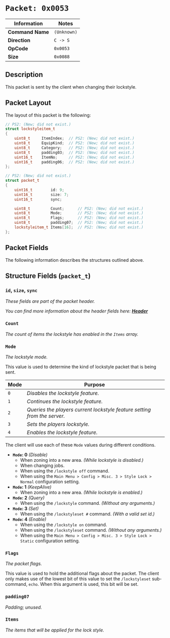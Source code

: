 # `Packet: 0x0053`

| Information               | Notes |
|---                        |---    |
| **Command Name**          | `(Unknown)` |
| **Direction**             | `C -> S` |
| **OpCode**                | `0x0053` |
| **Size**                  | `0x0088` |

## Description

This packet is sent by the client when changing their lockstyle.

## Packet Layout

The layout of this packet is the following:

```cpp
// PS2: (New; did not exist.)
struct lockstyleitem_t
{
    uint8_t     ItemIndex;  // PS2: (New; did not exist.)
    uint8_t     EquipKind;  // PS2: (New; did not exist.)
    uint8_t     Category;   // PS2: (New; did not exist.)
    uint8_t     padding03;  // PS2: (New; did not exist.)
    uint16_t    ItemNo;     // PS2: (New; did not exist.)
    uint16_t    padding06;  // PS2: (New; did not exist.)
};

// PS2: (New; did not exist.)
struct packet_t
{
    uint16_t        id: 9;
    uint16_t        size: 7;
    uint16_t        sync;

    uint8_t         Count;      // PS2: (New; did not exist.)
    uint8_t         Mode;       // PS2: (New; did not exist.)
    uint8_t         Flags;      // PS2: (New; did not exist.)
    uint8_t         padding07;  // PS2: (New; did not exist.)
    lockstyleitem_t Items[16];  // PS2: (New; did not exist.)
};
```

## Packet Fields

The following information describes the structures outlined above.

## Structure Fields (`packet_t`)

### `id`, `size`, `sync`

_These fields are part of the packet header._

_You can find more information about the header fields here: [**Header**](/world/HEADER.md)_

### `Count`

_The count of items the lockstyle has enabled in the `Items` array._

### `Mode`

_The lockstyle mode._

This value is used to determine the kind of lockstyle packet that is being sent.

| Mode | Purpose |
| --- | --- |
| `0` | _Disables the lockstyle feature._ |
| `1` | _Continues the lockstyle feature._ |
| `2` | _Queries the players current lockstyle feature setting from the server._ |
| `3` | _Sets the players lockstyle._ |
| `4` | _Enables the lockstyle feature._ |

The client will use each of these `Mode` values during different conditions.

  - **`Mode`: 0** _(Disable)_
    - When zoning into a new area. _(While lockstyle is disabled.)_
    - When changing jobs.
    - When using the `/lockstyle off` command.
    - When using the `Main Menu > Config > Misc. 3 > Style Lock > Normal` configuration setting.
  - **`Mode`: 1** _(KeepAlive)_
    - When zoning into a new area. _(While lockstyle is enabled.)_
  - **`Mode`: 2** _(Query)_
    - When using the `/lockstyle` command. _(Without any arguments.)_
  - **`Mode`: 3** _(Set)_
    - When using the `/lockstyleset #` command. _(With a valid set id.)_
  - **`Mode`: 4** _(Enable)_
    - When using the `/lockstyle on` command.
    - When using the `/lockstyleset` command. _(Without any arguments.)_
    - When using the `Main Menu > Config > Misc. 3 > Style Lock > Static` configuration setting.

### `Flags`

_The packet flags._

This value is used to hold the additional flags about the packet. The client only makes use of the lowest bit of this value to set the `/lockstyleset` sub-command, `echo`. When this argument is used, this bit will be set.

### `padding07`

_Padding; unused._

### `Items`

_The items that will be applied for the lock style._
